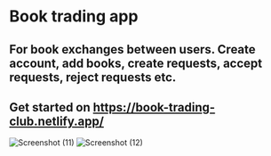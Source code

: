 # Book trading app
## For book exchanges between users. Create account, add books, create requests, accept requests, reject requests etc.
## Get started on https://book-trading-club.netlify.app/
![Screenshot (11)](https://github.com/Sirvinlex/book-trading-club-app/assets/86681535/e51d975c-5c54-4a29-aeb6-c612367c95e1)
![Screenshot (12)](https://github.com/Sirvinlex/book-trading-club-app/assets/86681535/fabb22d3-14da-42e6-85e0-a984e898380b)
